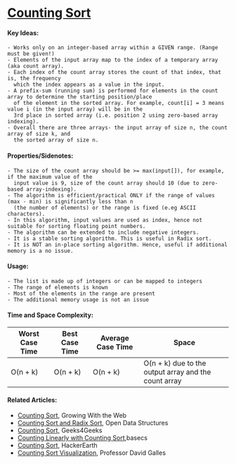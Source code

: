  # [Counting Sort](https://github.com/nanyahill/coding-interview-resources/blob/master/src/algorithms/sorting/countingsort/CountingSort.java)
  #### Key Ideas:
  	- Works only on an integer-based array within a GIVEN range. (Range must be given!)
	- Elements of the input array map to the index of a temporary array (aka count array).
	- Each index of the count array stores the count of that index, that is, the frequency
	  which the index appears as a value in the input.
	- A prefix-sum (running sum) is performed for elements in the count array to determine the starting position/place
	  of the element in the sorted array. For example, count[i] = 3 means value i (in the input array) will be in the
	  3rd place in sorted array (i.e. position 2 using zero-based array indexing).
	- Overall there are three arrays- the input array of size n, the count array of size k, and
	  the sorted array of size n.

  #### Properties/Sidenotes:
  	- The size of the count array should be >= max(input[]), for example, if the maximum value of the 
	  input value is 9, size of the count array should 10 (due to zero-based array-indexing).
	- The algorithm is efficient/practical ONLY if the range of values (max - min) is significantly less than n 
	  (the number of elements) or the range is fixed (e.eg ASCII characters).
	- In this algorithm, input values are used as index, hence not suitable for sorting floating point numbers.
	- The algorithm can be extended to include negative integers.
	- It is a stable sorting algorithm. This is useful in Radix sort.
	- It is NOT an in-place sorting algorithm. Hence, useful if additional memory is a no issue.

  #### Usage:
  	- The list is made up of integers or can be mapped to integers
	- The range of elements is known
	- Most of the elements in the range are present
	- The additional memory usage is not an issue

  #### Time and Space Complexity:
Worst Case Time | Best Case Time| Average Case Time | Space |
-------- | --- | --- | --- |
O(n + k) | O(n + k) | O(n + k) | O(n + k) due to the output array and the count array



  #### Related Articles:
  - [Counting Sort](http://www.growingwiththeweb.com/2014/05/counting-sort.html), Growing With the Web
  - [Counting Sort and Radix Sort](http://opendatastructures.org/versions/edition-0.1e/ods-java/11_2_Counting_Sort_Radix_So.html), Open Data Structures
  - [Counting Sort](https://www.geeksforgeeks.org/counting-sort/), Geeks4Geeks
  - [Counting Linearly with Counting Sort](https://medium.com/basecs/counting-linearly-with-counting-sort-cd8516ae09b3),basecs
  - [Counting Sort](https://www.hackerearth.com/practice/algorithms/sorting/counting-sort/tutorial/), HackerEarth
  - [Counting Sort Visualization](https://www.cs.usfca.edu/~galles/visualization/CountingSort.html), Professor David Galles
